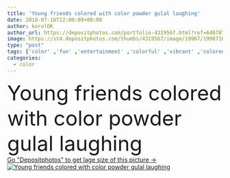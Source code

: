 ```yaml
---
title: 'Young friends colored with color powder gulal laughing'
date: 2018-07-16T12:00:09+00:00
author: korolOK
author_url: https://depositphotos.com/portfolio-4319567.html?ref=64678756
image: https://st4.depositphotos.com/thumbs/4319567/image/19967/199671082/api_thumb_450.jpg?forcejpeg=true
type: "post"
tags: ['color' ,'fun' ,'entertainment' ,'colorful' ,'vibrant' ,'colored' ,'multi' ,'event' ,'festive' ,'happy' ,'holiday' ,'bright' ,'party' ,'travel' ,'girl' ,'smiling' ,'summer' ,'people' ,'happiness' ,'joy' ,'cheerful' ,'spring' ,'colour' ,'Enjoyment' ,'friendship' ,'man' ,'funny' ,'paint' ,'festival' ,'traditional' ,'woman' ,'lifestyle' ,'music' ,'friends' ,'multicolored' ,'celebrating' ,'concert' ,'vacation' ,'national' ,'powder' ,'excitement' ,'Gesturing' ,'indian' ,'Holi' ]
categories: 
  - color
---
```

<div aling="center">
            <font size="60"> Young friends colored with color powder gulal laughing</font>   
</div>
<div>
    <a href='https://st4.depositphotos.com/thumbs/4319567/image/19967/199671082/api_thumb_450.jpg?forcejpeg=true?ref=64678756' target=_blank > Go "Depositphotos" to get lage size of this picture ->
        <img href='https://st4.depositphotos.com/thumbs/4319567/image/19967/199671082/api_thumb_450.jpg?forcejpeg=true?ref=64678756' src='https://st4.depositphotos.com/4319567/19967/i/950/depositphotos_199671082-stock-photo-young-friends-colored-color-powder.jpg?forcejpeg=true' alt='Young friends colored with color powder gulal laughing' >
    </a>
</div>
